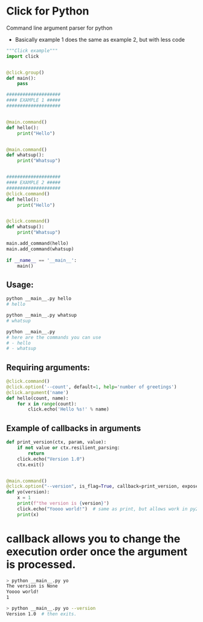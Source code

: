 # Click for Python

Command line argument parser for python
- Basically example 1 does the same as example 2, but with less code

```python
"""Click example"""
import click


@click.group()
def main():
    pass

####################
#### EXAMPLE 1 #####
####################


@main.command()
def hello():
    print("Hello")


@main.command()
def whatsup():
    print("Whatsup")


####################
#### EXAMPLE 2 #####
####################
@click.command()
def hello():
    print("Hello")


@click.command()
def whatsup():
    print("Whatsup")

main.add_command(hello)
main.add_command(whatsup)
    
if __name__ == '__main__':
    main()
```

## Usage:

```bash
python __main__.py hello
# hello

python __main__.py whatsup
# whatsup

python __main__.py
# here are the commands you can use
# - hello
# - whatsup
```

## Requiring arguments:
```python
@click.command()
@click.option('--count', default=1, help='number of greetings')
@click.argument('name')
def hello(count, name):
    for x in range(count):
        click.echo('Hello %s!' % name)
```

## Example of callbacks in arguments
```python
def print_version(ctx, param, value):
    if not value or ctx.resilient_parsing:
        return
    click.echo("Version 1.0")
    ctx.exit()


@main.command()
@click.option("--version", is_flag=True, callback=print_version, expose_value=True, is_eager=False)
def yo(version):
    x = 1
    print(f"the version is {version}")
    click.echo("Yoooo world!")  # same as print, but allows work in py2 and py3
    print(x)
```
# callback allows you to change the execution order once the argument is processed.

```bash
> python __main__.py yo
The version is None
Yoooo world!
1
```

```bash
> python __main__.py yo --version
Version 1.0  # then exits.
```
